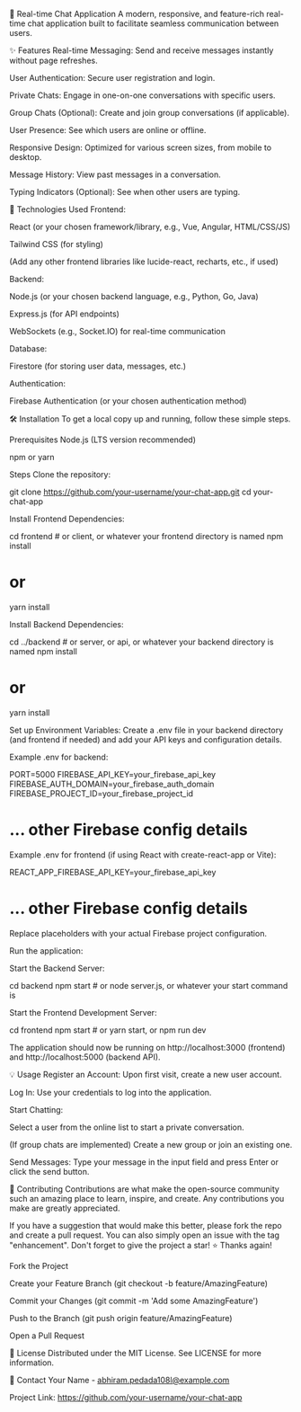 💬 Real-time Chat Application
A modern, responsive, and feature-rich real-time chat application built to facilitate seamless communication between users.


✨ Features
Real-time Messaging: Send and receive messages instantly without page refreshes.

User Authentication: Secure user registration and login.

Private Chats: Engage in one-on-one conversations with specific users.

Group Chats (Optional): Create and join group conversations (if applicable).

User Presence: See which users are online or offline.

Responsive Design: Optimized for various screen sizes, from mobile to desktop.

Message History: View past messages in a conversation.

Typing Indicators (Optional): See when other users are typing.

🚀 Technologies Used
Frontend:

React (or your chosen framework/library, e.g., Vue, Angular, HTML/CSS/JS)

Tailwind CSS (for styling)

(Add any other frontend libraries like lucide-react, recharts, etc., if used)

Backend:

Node.js (or your chosen backend language, e.g., Python, Go, Java)

Express.js (for API endpoints)

WebSockets (e.g., Socket.IO) for real-time communication

Database:

Firestore (for storing user data, messages, etc.)

Authentication:

Firebase Authentication (or your chosen authentication method)

🛠️ Installation
To get a local copy up and running, follow these simple steps.

Prerequisites
Node.js (LTS version recommended)

npm or yarn

Steps
Clone the repository:

git clone https://github.com/your-username/your-chat-app.git
cd your-chat-app

Install Frontend Dependencies:

cd frontend # or client, or whatever your frontend directory is named
npm install
# or
yarn install

Install Backend Dependencies:

cd ../backend # or server, or api, or whatever your backend directory is named
npm install
# or
yarn install

Set up Environment Variables:
Create a .env file in your backend directory (and frontend if needed) and add your API keys and configuration details.

Example .env for backend:

PORT=5000
FIREBASE_API_KEY=your_firebase_api_key
FIREBASE_AUTH_DOMAIN=your_firebase_auth_domain
FIREBASE_PROJECT_ID=your_firebase_project_id
# ... other Firebase config details

Example .env for frontend (if using React with create-react-app or Vite):

REACT_APP_FIREBASE_API_KEY=your_firebase_api_key
# ... other Firebase config details

Replace placeholders with your actual Firebase project configuration.

Run the application:

Start the Backend Server:

cd backend
npm start # or node server.js, or whatever your start command is

Start the Frontend Development Server:

cd frontend
npm start # or yarn start, or npm run dev

The application should now be running on http://localhost:3000 (frontend) and http://localhost:5000 (backend API).

💡 Usage
Register an Account: Upon first visit, create a new user account.

Log In: Use your credentials to log into the application.

Start Chatting:

Select a user from the online list to start a private conversation.

(If group chats are implemented) Create a new group or join an existing one.

Send Messages: Type your message in the input field and press Enter or click the send button.

🤝 Contributing
Contributions are what make the open-source community such an amazing place to learn, inspire, and create. Any contributions you make are greatly appreciated.

If you have a suggestion that would make this better, please fork the repo and create a pull request. You can also simply open an issue with the tag "enhancement".
Don't forget to give the project a star! ⭐ Thanks again!

Fork the Project

Create your Feature Branch (git checkout -b feature/AmazingFeature)

Commit your Changes (git commit -m 'Add some AmazingFeature')

Push to the Branch (git push origin feature/AmazingFeature)

Open a Pull Request

📄 License
Distributed under the MIT License. See LICENSE for more information.

📧 Contact
Your Name - abhiram.pedada108l@example.com

Project Link: https://github.com/your-username/your-chat-app
